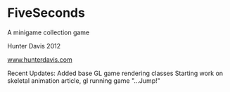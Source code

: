 FiveSeconds
===========

A minigame collection game

Hunter Davis 2012

www.hunterdavis.com


Recent Updates:
Added base GL game rendering classes
Starting work on skeletal animation article, gl running game "...Jump!"

